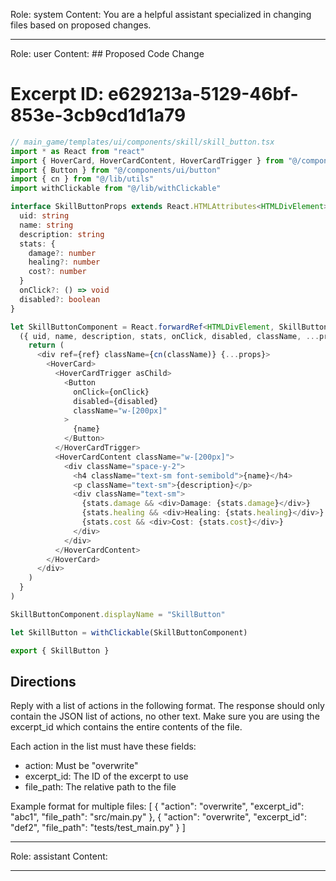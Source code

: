 Role: system
Content: You are a helpful assistant specialized in changing files based on proposed changes.
__________________
Role: user
Content: ## Proposed Code Change
# Excerpt ID: e629213a-5129-46bf-853e-3cb9cd1d1a79
```typescript
// main_game/templates/ui/components/skill/skill_button.tsx
import * as React from "react"
import { HoverCard, HoverCardContent, HoverCardTrigger } from "@/components/ui/hover-card"
import { Button } from "@/components/ui/button"
import { cn } from "@/lib/utils"
import withClickable from "@/lib/withClickable"

interface SkillButtonProps extends React.HTMLAttributes<HTMLDivElement> {
  uid: string
  name: string
  description: string
  stats: {
    damage?: number
    healing?: number
    cost?: number
  }
  onClick?: () => void
  disabled?: boolean
}

let SkillButtonComponent = React.forwardRef<HTMLDivElement, SkillButtonProps>(
  ({ uid, name, description, stats, onClick, disabled, className, ...props }, ref) => {
    return (
      <div ref={ref} className={cn(className)} {...props}>
        <HoverCard>
          <HoverCardTrigger asChild>
            <Button 
              onClick={onClick}
              disabled={disabled}
              className="w-[200px]"
            >
              {name}
            </Button>
          </HoverCardTrigger>
          <HoverCardContent className="w-[200px]">
            <div className="space-y-2">
              <h4 className="text-sm font-semibold">{name}</h4>
              <p className="text-sm">{description}</p>
              <div className="text-sm">
                {stats.damage && <div>Damage: {stats.damage}</div>}
                {stats.healing && <div>Healing: {stats.healing}</div>}
                {stats.cost && <div>Cost: {stats.cost}</div>}
              </div>
            </div>
          </HoverCardContent>
        </HoverCard>
      </div>
    )
  }
)

SkillButtonComponent.displayName = "SkillButton"

let SkillButton = withClickable(SkillButtonComponent)

export { SkillButton }
```

## Directions
Reply with a list of actions in the following format. The response should only contain the JSON list of actions, no other text.
Make sure you are using the excerpt_id which contains the entire contents of the file.

Each action in the list must have these fields:
- action: Must be "overwrite"
- excerpt_id: The ID of the excerpt to use
- file_path: The relative path to the file

Example format for multiple files:
[
    {
        "action": "overwrite",
        "excerpt_id": "abc1",
        "file_path": "src/main.py"
    },
    {
        "action": "overwrite",
        "excerpt_id": "def2",
        "file_path": "tests/test_main.py"
    }
]
__________________
Role: assistant
Content: 
__________________
